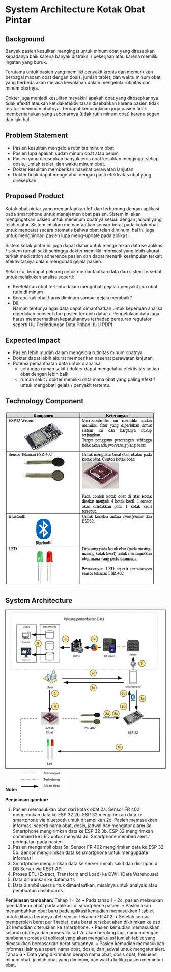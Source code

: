 # System Architecture Kotak Obat Pintar
## Background
Banyak pasien kesulitan mengingat untuk minum obat yang diresepkan kepadanya baik karena banyak distraksi / pekerjaan atau karena memiliki ingatan yang buruk.

Terutama untuk pasien yang memiliki penyakit kronis dan memerlukan berbagai macam obat dengan dosis, jumlah tablet, dan waktu minum obat yang berbeda akan merasa kewalahan dalam  mengelola rutinitas dan minum obatnya.

Dokter juga menjadi kesulitan meyakini apakah obat yang diresepkannya tidak efektif ataukah ketidakefektivitasan disebabkan karena pasien tidak teratur meminum obatnya. Terdapat kemungkinan juga pasien tidak memberitahukan yang sebenarnya (tidak rutin minum obat) karena segan dan lain hal.

## Problem Statement
*	Pasien kesulitan mengelola rutinitas minum obat
*	Pasien lupa apakah sudah minum obat atau belum
*	Pasien yang diresepkan banyak jenis obat kesulitan mengingat setiap dosis, jumlah tablet, dan waktu minum obat.
*	Dokter kesulitan memberikan nasehat perawatan lanjutan 
*	Dokter tidak dapat mengetahui dengan pasti efektivitas obat yang diresepkan.

## Proposed Product
Kotak obat pintar yang memanfaatkan IoT dan terhubung dengan aplikasi pada smartphone untuk manajemen obat pasien. Sistem ini akan mengingatkan pasien untuk meminum obatnya sesuai dengan jadwal yang telah diatur. Sistem ini akan memanfaatkan sensor berat pada kotak obat untuk mencatat secara otomatis bahwa obat telah diminum, hal ini juga untuk menghindari pasien lupa meng-update pada aplikasi.

Sistem kotak pintar ini juga dapat diatur untuk mengirimkan data ke aplikasi / sistem rumah sakit sehingga dokter memiliki informasi yang lebih akurat terkait medication adherence pasien dan dapat menarik kesimpulan terkait efektivitasnya dalam mengobati gejala pasien. 

Selain itu, terdapat peluang untuk memanfaatkan data dari sistem tersebut untuk melakukan analisa seperti:
*	Keefektifan obat tertentu dalam mengobati gejala / penyakit jika obat rutin di minum
*	Berapa kali obat harus diminum sampai gejala membaik?
*	Dll.</br>
Namun tentunya agar data dapat dimanfaatkan untuk keperluan analisa diperlukan consent dari pasien terlebih dahulu. Pengelolaan data juga harus memperhatikan kepatuhannya terhadap peraturan regulator seperti UU Perlindungan Data Pribadi (UU PDP)

## Expected Impact
-	Pasien lebih mudah dalam mengelola rutinitas minum obatnya
-	Dokter dapat lebih akurat memberikan nasehat perawatan lanjutan
-	Potensi pemanfaatan data untuk dianalisa:
     - sehingga rumah sakit / dokter dapat mengetahui efektivitas setiap obat dengan lebih baik
     - rumah sakit / dokter memiliki data mana obat yang paling efektif untuk mengobati gejala / penyakit tertentu.

## Technology Component 
![Pic 1](Images/01_Tech_Comp.png)

## System Architecture
![Pic 2](Images/02_Sys_Arch.png)
**Note:**
![Pic 3](Images/03_Note.png)

**Penjelasan gambar:**
1.	Pasien memasukkan obat dari kotak obat
2a.	Sensor FR 402 mengirimkan data ke ESP 32
2b.	ESP 32 mengirimkan data ke smartphone via bluetooth untuk ditampilkan
2c.	Pasien memasukkan informasi seperti nama obat, dosis, jadwal dan mengatur alarm
3a.	Smartphone mengirimkan data ke ESP 32
3b.	ESP 32 mengirimkan command ke LED untuk menyala
3c.	Smartphone memberi alert / peringatan pada pasien
4.	Pasien mengambil obat
5a.	Sensor FR 402 mengirimkan data ke ESP 32
5b.	Sensor mengirimkan data ke smartphone untuk mengupdate informasi
6.	Smartphone mengirimkan data ke server rumah sakit dan disimpan di DB Server via REST API
7.	Proses ETL (Extract, Transform and Load) ke DWH (Data Warehouse)
8.	Data diturunkan ke datamarts
9.	Data diambil users untuk dimanfaatkan, misalnya untuk analysis atau pembuatan dashboards

**Penjelasan tambahan:**
Tahap 1 – 2c
•	Pada tahap 1 – 2c, pasien melakukan ‘pendaftaran obat’ pada aplikasi di smartphone pasien. 
•	Pasien akan menambahkan obat baru pada aplikasi kemudian memasukkan 1 tablet untuk dibaca beratnya oleh sensor tekanan FR 402.
•	Setelah sensor memperoleh berat per 1 tablet, data berat tersebut akan dikirimkan ke esp 32 kemudian diteruskan ke smartphone.
•	Pasien kemudian memasukkan seluruh obatnya dan proses 2a s/d 2c akan berulang lagi, namun dengan tambahan proses di aplikasi yang akan mengalkulasi jumlah tablet yang dimasukkan berdasarkan berat satuannya.
•	Pasien kemudian memasukkan informasi lainnya seperti nama obat, dosis, dan jadwal untuk mengatur alert.
Tahap 6
•	Data yang dikirimkan berupa nama obat, dosis obat, frekuensi minum obat, jumlah obat yang diminum, dan waktu ketika pasien meminum obat. 

